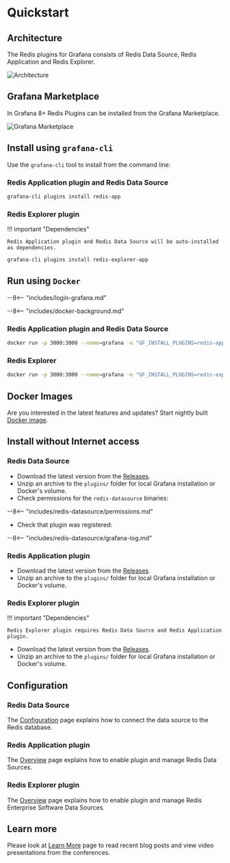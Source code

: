 # Quickstart

## Architecture

The Redis plugins for Grafana consists of Redis Data Source, Redis Application and Redis Explorer.

![Architecture](/images/redis-plugins.png)

## Grafana Marketplace

In Grafana 8+ Redis Plugins can be installed from the Grafana Marketplace.

![Grafana Marketplace](/images/grafana-marketplace.png)

## Install using `grafana-cli`

Use the `grafana-cli` tool to install from the command line:

### Redis Application plugin and Redis Data Source

```bash
grafana-cli plugins install redis-app
```

### Redis Explorer plugin

!!! important "Dependencies"

    Redis Application plugin and Redis Data Source will be auto-installed as dependencies.

```bash
grafana-cli plugins install redis-explorer-app
```

## Run using `Docker`

--8<-- "includes/login-grafana.md"

--8<-- "includes/docker-background.md"

### Redis Application plugin and Redis Data Source

```bash
docker run -p 3000:3000 --name=grafana -e "GF_INSTALL_PLUGINS=redis-app" grafana/grafana
```

### Redis Explorer

```bash
docker run -p 3000:3000 --name=grafana -e "GF_INSTALL_PLUGINS=redis-explorer-app" grafana/grafana
```

## Docker Images

Are you interested in the latest features and updates? Start nightly built [Docker image](development/images.md).

## Install without Internet access

### Redis Data Source

- Download the latest version from the [Releases](https://github.com/RedisGrafana/grafana-redis-datasource/releases).
- Unzip an archive to the `plugins/` folder for local Grafana installation or Docker's volume.
- Check permissions for the `redis-datasource` binaries:

--8<-- "includes/redis-datasource/permissions.md"

- Check that plugin was registered:

--8<-- "includes/redis-datasource/grafana-log.md"

### Redis Application plugin

- Download the latest version from the [Releases](https://github.com/RedisGrafana/grafana-redis-app/releases).
- Unzip an archive to the `plugins/` folder for local Grafana installation or Docker's volume.

### Redis Explorer plugin

!!! important "Dependencies"

    Redis Explorer plugin requires Redis Data Source and Redis Application plugin.

- Download the latest version from the [Releases](https://github.com/RedisGrafana/grafana-redis-explorer/releases).
- Unzip an archive to the `plugins/` folder for local Grafana installation or Docker's volume.

## Configuration

### Redis Data Source

The [Configuration](redis-datasource/configuration.md) page explains how to connect the data source to the Redis database.

### Redis Application plugin

The [Overview](redis-app/overview.md) page explains how to enable plugin and manage Redis Data Sources.

### Redis Explorer plugin

The [Overview](redis-explorer/overview.md) page explains how to enable plugin and manage Redis Enterprise Software Data Sources.

## Learn more

Please look at [Learn More](learn-more.md) page to read recent blog posts and view video presentations from the conferences.
